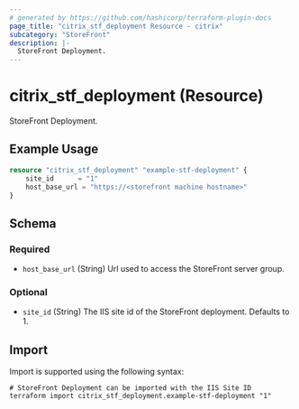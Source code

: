 ```yaml
---
# generated by https://github.com/hashicorp/terraform-plugin-docs
page_title: "citrix_stf_deployment Resource - citrix"
subcategory: "StoreFront"
description: |-
  StoreFront Deployment.
---
```


# citrix_stf_deployment (Resource)

StoreFront Deployment.

## Example Usage

```terraform
resource "citrix_stf_deployment" "example-stf-deployment" {
	site_id      = "1"	
	host_base_url = "https://<storefront machine hostname>"
}
```

<!-- schema generated by tfplugindocs -->
## Schema

### Required

- `host_base_url` (String) Url used to access the StoreFront server group.

### Optional

- `site_id` (String) The IIS site id of the StoreFront deployment. Defaults to 1.

## Import

Import is supported using the following syntax:

```shell
# StoreFront Deployment can be imported with the IIS Site ID
terraform import citrix_stf_deployment.example-stf-deployment "1"
```